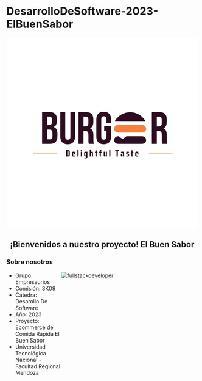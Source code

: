 # DesarrolloDeSoftware-2023-ElBuenSabor

<div> 
    <p align="center">
        <img
            src="b732c2df-b05f-4e51-a076-28629e391a31.jpg"
            alt="fullstackdeveloper"
            width="500px"
            height="500px"
            align="center"
        /> 
     </p>
</div>

<h2 align="center">¡Bienvenidos a nuestro proyecto! El Buen Sabor</h2>

### Sobre nosotros
 <p align="righ">
     <img
         src="https://media.giphy.com/media/2C6v4QD5d3YOO4YhID/giphy-downsized-large.gif"
         alt="fullstackdeveloper"
        width="360px"
         height="260px"
        align="right"
    />
 </p>

* Grupo: Empresaurios
* Comisión: 3K09
* Cátedra: Desarollo De Software
* Año: 2023
* Proyecto: Ecommerce de Comida Rápida El Buen Sabor
* Universidad Tecnológica Nacional - Facultad Regional Mendoza

